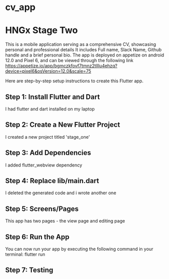 # cv_app

# HNGx Stage Two
This is a mobile application serving as a comprehensive CV, showcasing personal and professional details
It includes Full name, Slack Name, Github handle and a brief personal bio.
The app is deployed on appetize on android 12.0 and Pixel 6, and can be viewed through the following link
https://appetize.io/app/bgmczkfovf7tmnz2tlllu4ehzq?device=pixel6&osVersion=12.0&scale=75


Here are step-by-step setup instructions to create this Flutter app.

## Step 1: Install Flutter and Dart
I had flutter and dart installed on my laptop
## Step 2: Create a New Flutter Project
I created a new project titled 'stage_one'
## Step 3: Add Dependencies
I added flutter_webview dependency
## Step 4: Replace lib/main.dart
I deleted the generated code and i wrote another one
## Step 5: Screens/Pages
This app has two pages - the view page and editing page
## Step 6: Run the App
You can now run your app by executing the following command in your terminal: flutter run
## Step 7: Testing

